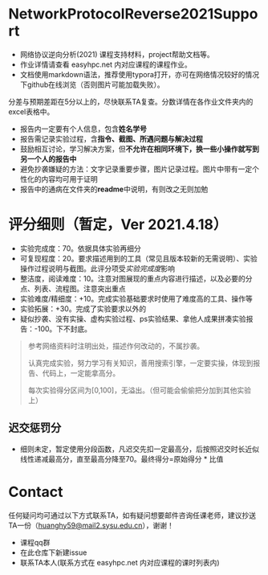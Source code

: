 # NetworkProtocolReverse2021Support
- 网络协议逆向分析(2021) 课程支持材料，project帮助文档等。
- 作业详情请查看 easyhpc.net 内对应课程的课程作业。
- 文档使用markdown语法，推荐使用typora打开，亦可在网络情况较好的情况下github在线浏览（否则图片可能加载失败）。



分差与预期差距在5分以上的，尽快联系TA复查。分数详情在各作业文件夹内的excel表格中。



- 报告内一定要有个人信息，包含**姓名学号**
- 报告需记录实验过程，含**指令、截图、所遇问题与解决过程**
- 鼓励相互讨论，学习解决方案，但**不允许在相同环境下，换一些小操作就写到另一个人的报告中**
- 避免抄袭嫌疑的方法：文字记录重要步骤，图片记录过程。图片中带有一定个性化的内容均可用于证明
- 报告中的通病在文件夹的**readme**中说明，有则改之无则加勉

# 评分细则（暂定，Ver 2021.4.18）

- 实验完成度：70。依据具体实验再细分
- 可复现程度：20。要求描述用到的工具（常见且版本较新的无需说明）、实验操作过程说明与截图。此评分项受*实验完成度*影响
- 整洁度，阅读难度：10。注意对图展现的重点内容进行描述，以及必要的分点、列表、流程图。注意突出重点
- 实验难度/精细度：+10。完成实验基础要求时使用了难度高的工具、操作等
- 实验拓展：+30。完成了实验要求以外的
- 疑似抄袭、没有实操、虚构实验过程、ps实验结果、拿他人成果拼凑实验报告：-100。下不封底。

> 参考网络资料时注明出处，描述作何改动的，不属抄袭。
>
> 认真完成实验，努力学习有关知识，善用搜索引擎，一定要实操，体现到报告、代码上，一定能拿高分。
>
> 每次实验得分区间为[0,100]，无溢出。（但可能会偷偷把分加到其他实验上）

## 迟交惩罚分

- 细则未定，暂定使用分段函数，凡迟交先扣一定最高分，后按照迟交时长近似线性递减最高分，直至最高分降至70。最终得分=原始得分 \* 比值

# Contact

任何疑问均可通过以下方式联系TA，如有疑问想要邮件咨询任课老师，建议抄送TA一份（huanghy59@mail2.sysu.edu.cn），谢谢！

- 课程qq群
- 在此仓库下新建issue
- 联系TA本人(联系方式在 easyhpc.net 内对应课程的课时列表内)

